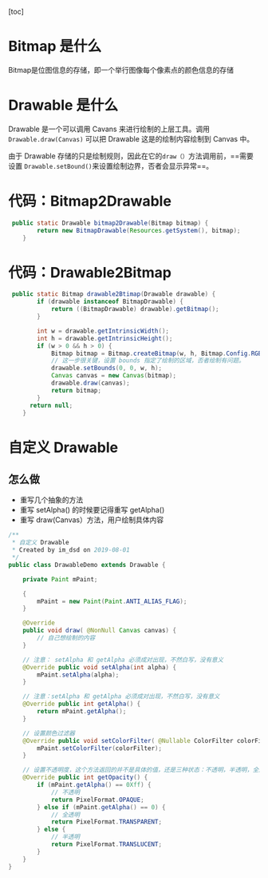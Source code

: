 [toc]

# Bitmap 是什么

Bitmap是位图信息的存储，即一个举行图像每个像素点的颜色信息的存储

# Drawable 是什么

Drawable 是一个可以调用 Cavans 来进行绘制的上层工具。调用 `Drawable.draw(Canvas)` 可以把 Drawable 这是的绘制内容绘制到 Canvas 中。

由于 Drawable 存储的只是绘制规则，因此在它的`draw（）`方法调用前，==需要设置 `Drawable.setBound()`来设置绘制边界，否者会显示异常==。

# 代码：Bitmap2Drawable

```java
 public static Drawable bitmap2Drawable(Bitmap bitmap) {
        return new BitmapDrawable(Resources.getSystem(), bitmap);
    }
```

# 代码：Drawable2Bitmap

```java
 public static Bitmap drawable2Btimap(Drawable drawable) {
        if (drawable instanceof BitmapDrawable) {
            return ((BitmapDrawable) drawable).getBitmap();
        }

        int w = drawable.getIntrinsicWidth();
        int h = drawable.getIntrinsicHeight();
        if (w > 0 && h > 0) {
            Bitmap bitmap = Bitmap.createBitmap(w, h, Bitmap.Config.RGB_565);
            // 这一步很关键，设置 bounds 指定了绘制的区域，否者绘制有问题。
            drawable.setBounds(0, 0, w, h);
            Canvas canvas = new Canvas(bitmap);
            drawable.draw(canvas);
            return bitmap;
        }
      return null;
    }
```

# 自定义 Drawable

## 怎么做

* 重写几个抽象的方法
* 重写 setAlpha() 的时候要记得重写 getAlpha()
* 重写 draw(Canvas）方法，用户绘制具体内容

```java
/**
 * 自定义 Drawable
 * Created by im_dsd on 2019-08-01
 */
public class DrawableDemo extends Drawable {

    private Paint mPaint;

    {
        mPaint = new Paint(Paint.ANTI_ALIAS_FLAG);
    }

    @Override
    public void draw( @NonNull Canvas canvas) {
        // 自己想绘制的内容
    }

    // 注意： setAlpha 和 getAlpha 必须成对出现，不然白写，没有意义
    @Override public void setAlpha(int alpha) {
        mPaint.setAlpha(alpha);
    }

    // 注意：setAlpha 和 getAlpha 必须成对出现，不然白写，没有意义
    @Override public int getAlpha() {
        return mPaint.getAlpha();
    }

    // 设置颜色过滤器
    @Override public void setColorFilter( @Nullable ColorFilter colorFilter) {
        mPaint.setColorFilter(colorFilter);
    }

    // 设置不透明度，这个方法返回的并不是具体的值，还是三种状态：不透明，半透明，全透明
    @Override public int getOpacity() {
        if (mPaint.getAlpha() == 0Xff) {
            // 不透明
            return PixelFormat.OPAQUE;
        } else if (mPaint.getAlpha() == 0) {
            // 全透明
            return PixelFormat.TRANSPARENT;
        } else {
            // 半透明
            return PixelFormat.TRANSLUCENT;
        }
    }
}

```